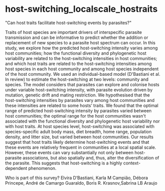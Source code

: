 # host-switching_localscale_hostraits

"Can host traits facilitate host-switching events by parasites?"

Traits of host species are important drivers of interspecific parasite transmission and can be informative to predict whether the addition or replacement of new species to a parasite host spectrum can occur. In this study, we explore how the predicted host-switching intensity varies among host communities; how the functional diversity and phylogenetic host variability  are related  to the host-switching intensities in host communities; and which host traits are related to the host-switching intensities among host species in each host community and among host species independent of the host community. We used an individual-based model (D'Bastiani et al. In review) to estimate the host-switching at two levels: community and species. The model considers that parasites can explore and colonise hosts under variable host-switching intensity, with parasite evolution driven by mutation, genetic drift and mating restriction. We hypothesised that the host-switching intensities by parasites vary among host communities and these intensities are related to some hosts’ traits. We found that the optimal range of predicted host-switching intensity by parasites varied between host communities; the optimal range for the host communities wasn't associated with the functional diversity and phylogenetic host variability nor with host traits. At host species level, host-switching was associated with species-specific adult body mass, diet breadth, home range, population density, and litter size, but varied between host communities. Our results suggest that host traits likely determine host-switching events and that these events are relatively frequent in communities at a local spatial scale. However, these events can vary substantially not only between host-parasite associations, but also spatially and, thus, alter the diversification of the parasite. This suggests that host-switching is a highly context-dependent phenomenon.

Who is part of this survey? Elvira D’Bastiani, Karla M Campião, Débora Princepe, André de Camargo Guaraldo, Boris R. Krasnov,Sabrina LB Araujo
